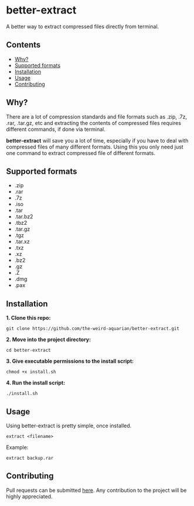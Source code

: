 # better-extract

A better way to extract compressed files directly from terminal.



## Contents
- [Why?](#why)
- [Supported formats](#supported-formats)
- [Installation](#installation)
- [Usage](#usage)
- [Contributing](#contributing)



## Why?
There are a lot of compression standards and file formats such as .zip, .7z, .rar, .tar.gz, etc and extracting the contents of compressed files requires different commands, if done via terminal.

**better-extract** will save you a lot of time, especially if you have to deal with compressed files of many different formats. Using this you only need just one command to extract compressed file of different formats.



## Supported formats
- .zip
- .rar
- .7z
- .iso
- .tar
- .tar.bz2
- .tbz2
- .tar.gz
- .tgz
- .tar.xz
- .txz
- .xz
- .bz2
- .gz
- .Z
- .dmg
- .pax



## Installation
**1. Clone this repo:**
```
git clone https://github.com/the-weird-aquarian/better-extract.git
```

**2. Move into the project directory:**
```
cd better-extract
```

**3. Give executable permissions to the install script:**
```
chmod +x install.sh
```

**4. Run the install script:**
```
./install.sh
```



## Usage
Using better-extract is pretty simple, once installed.
```
extract <filename>
```

Example:
```
extract backup.rar
```



## Contributing
Pull requests can be submitted [here](https://github.com/the-weird-aquarian/better-extract/pulls). Any contribution to the project will be highly appreciated.